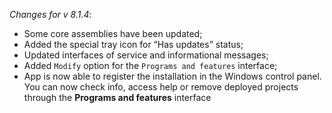 _Changes for v 8.1.4_:
- Some core assemblies have been updated;
- Added the special tray icon for “Has updates” status;
- Updated interfaces of service and informational messages;
- Added `Modify` option for the `Programs and features` interface;
- App is now able to register the installation in the Windows control panel. You can now check info, access help or remove deployed projects through the **Programs and features** interface
